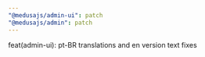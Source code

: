 ```yaml
---
"@medusajs/admin-ui": patch
"@medusajs/admin": patch
---
```


feat(admin-ui): pt-BR translations and en version text fixes
